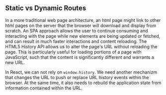 ## Static vs Dynamic Routes

In a more traditional web page architecture, an html page might link to other html pages on the server that the browser will download and display from scratch. An SPA approach allows the user to continue consuming and interacting with the page while new elements are being updated or fetched, and can result in much faster interactions and content reloading. The HTML5 History API allows us to alter the page's URL without reloading the page. This is particularly useful for loading portions of a page with JavaScript, such that the content is significantly different and warrants a new URL.

In React, we can not rely on `window.history`. We need another mechanizm that changes the URL to push or replace URL history events within the browser. At the same time, it also needs to rebuild the application state from information contained within the URL.